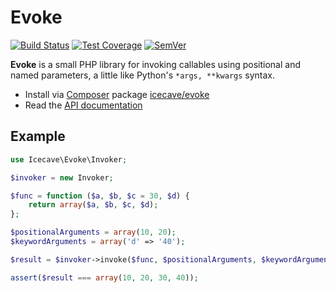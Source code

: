 # Evoke

[![Build Status]](https://travis-ci.org/IcecaveStudios/evoke)
[![Test Coverage]](https://coveralls.io/r/IcecaveStudios/evoke?branch=develop)
[![SemVer]](http://semver.org)

**Evoke** is a small PHP library for invoking callables using positional and named parameters, a little like Python's `*args, **kwargs` syntax.

* Install via [Composer](http://getcomposer.org) package [icecave/evoke](https://packagist.org/packages/icecave/evoke)
* Read the [API documentation](http://icecavestudios.github.io/evoke/artifacts/documentation/api/)

## Example

```php
use Icecave\Evoke\Invoker;

$invoker = new Invoker;

$func = function ($a, $b, $c = 30, $d) {
    return array($a, $b, $c, $d);
};

$positionalArguments = array(10, 20);
$keywordArguments = array('d' => '40');

$result = $invoker->invoke($func, $positionalArguments, $keywordArguments);

assert($result === array(10, 20, 30, 40));
```

<!-- references -->
[Build Status]: http://img.shields.io/travis/IcecaveStudios/evoke/develop.svg
[Test Coverage]: http://img.shields.io/coveralls/IcecaveStudios/evoke/develop.svg
[SemVer]: http://img.shields.io/:semver-0.1.0-yellow.svg
